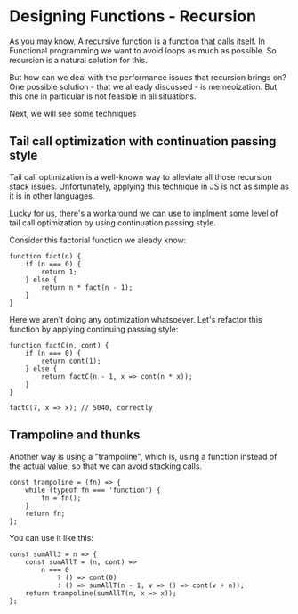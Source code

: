 # Designing Functions - Recursion

As you may know, A recursive function is a function that calls itself. In Functional programming we want to avoid loops as much as possible. So recursion is a natural solution for this.

But how can we deal with the performance issues that recursion brings on? One possible solution - that we already discussed - is memeoization. But this one in particular is not feasible in all situations.

Next, we will see some techniques

## Tail call optimization with continuation passing style

Tail call optimization is a well-known way to alleviate all those recursion stack issues. Unfortunately, applying this technique in JS is not as simple as it is in other languages.

Lucky for us, there's a workaround we can use to implment some level of tail call optimization by using continuation passing style.

Consider this factorial function we aleady know:

```
function fact(n) {
    if (n === 0) {
        return 1;
    } else {
        return n * fact(n - 1);
    }
}
```

Here we aren't doing any optimization whatsoever. Let's refactor this function by applying continuing passing style:

```
function factC(n, cont) {
    if (n === 0) {
        return cont(1);
    } else {
        return factC(n - 1, x => cont(n * x));
    }
}

factC(7, x => x); // 5040, correctly
```

## Trampoline and thunks

Another way is using a "trampoline", which is, using a function instead of the actual value, so that we can avoid stacking calls.

```
const trampoline = (fn) => {
    while (typeof fn === 'function') {
        fn = fn();
    }
    return fn;
};
```

You can use it like this:

```
const sumAll3 = n => {
    const sumAllT = (n, cont) =>
        n === 0
            ? () => cont(0)
            : () => sumAllT(n - 1, v => () => cont(v + n));
    return trampoline(sumAllT(n, x => x));
};
```
